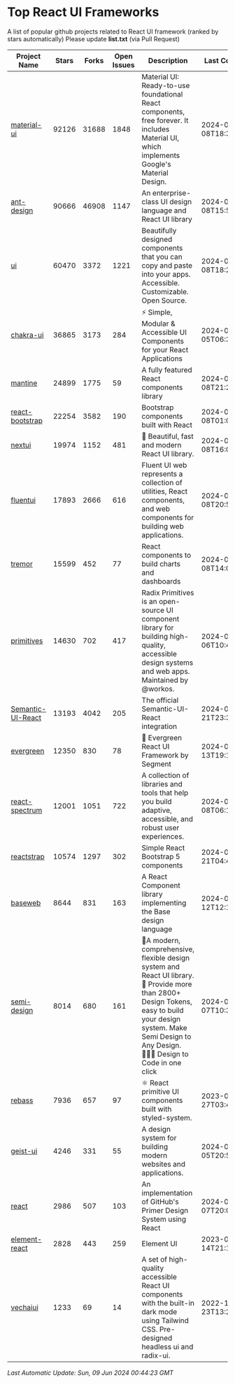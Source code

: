 # Top React UI Frameworks

A list of popular github projects related to React UI framework (ranked by stars automatically)
Please update **list.txt** (via Pull Request)

| Project Name | Stars | Forks | Open Issues | Description | Last Commit |
| ------------ | ----- | ----- | ----------- | ----------- | ----------- |
| [material-ui](https://github.com/mui/material-ui) |92126|31688|1848|Material UI: Ready-to-use foundational React components, free forever. It includes Material UI, which implements Google&#39;s Material Design.|2024-06-08T18:34:12Z|
| [ant-design](https://github.com/ant-design/ant-design) |90666|46908|1147|An enterprise-class UI design language and React UI library|2024-06-08T15:55:40Z|
| [ui](https://github.com/shadcn-ui/ui) |60470|3372|1221|Beautifully designed components that you can copy and paste into your apps. Accessible. Customizable. Open Source.|2024-06-08T18:24:23Z|
| [chakra-ui](https://github.com/chakra-ui/chakra-ui) |36865|3173|284|⚡️ Simple, Modular &amp; Accessible UI Components for your React Applications|2024-06-05T06:30:52Z|
| [mantine](https://github.com/mantinedev/mantine) |24899|1775|59|A fully featured React components library|2024-06-08T21:22:50Z|
| [react-bootstrap](https://github.com/react-bootstrap/react-bootstrap) |22254|3582|190|Bootstrap components built with React|2024-06-08T01:09:23Z|
| [nextui](https://github.com/nextui-org/nextui) |19974|1152|481|🚀   Beautiful, fast and modern React UI library.|2024-06-08T16:04:31Z|
| [fluentui](https://github.com/microsoft/fluentui) |17893|2666|616|Fluent UI web represents a collection of utilities, React components, and web components for building web applications.|2024-06-08T20:52:06Z|
| [tremor](https://github.com/tremorlabs/tremor) |15599|452|77|React components to build charts and dashboards|2024-06-08T14:06:44Z|
| [primitives](https://github.com/radix-ui/primitives) |14630|702|417|Radix Primitives is an open-source UI component library for building high-quality, accessible design systems and web apps. Maintained by @workos.|2024-06-06T10:44:37Z|
| [Semantic-UI-React](https://github.com/Semantic-Org/Semantic-UI-React) |13193|4042|205|The official Semantic-UI-React integration|2024-05-21T23:36:27Z|
| [evergreen](https://github.com/segmentio/evergreen) |12350|830|78|🌲 Evergreen React UI Framework by Segment|2024-02-13T19:17:40Z|
| [react-spectrum](https://github.com/adobe/react-spectrum) |12001|1051|722|A collection of libraries and tools that help you build adaptive, accessible, and robust user experiences.|2024-06-08T06:13:45Z|
| [reactstrap](https://github.com/reactstrap/reactstrap) |10574|1297|302|Simple React Bootstrap 5 components|2024-05-21T04:48:21Z|
| [baseweb](https://github.com/uber/baseweb) |8644|831|163|A React Component library implementing the Base design language|2024-04-12T12:16:17Z|
| [semi-design](https://github.com/DouyinFE/semi-design) |8014|680|161|🚀A modern, comprehensive, flexible design system and React UI library. 🎨 Provide more than 2800+ Design Tokens, easy to build your design system. Make Semi Design to Any Design.  🧑🏻‍💻 Design to Code in one click |2024-06-07T10:32:22Z|
| [rebass](https://github.com/rebassjs/rebass) |7936|657|97|:atom_symbol: React primitive UI components built with styled-system.|2023-07-27T03:42:53Z|
| [geist-ui](https://github.com/geist-org/geist-ui) |4246|331|55|A design system for building modern websites and applications.|2024-06-05T20:52:35Z|
| [react](https://github.com/primer/react) |2986|507|103|An implementation of GitHub&#39;s Primer Design System using React|2024-06-07T20:02:07Z|
| [element-react](https://github.com/ElemeFE/element-react) |2828|443|259|Element UI|2023-01-14T21:13:08Z|
| [vechaiui](https://github.com/vechai/vechaiui) |1233|69|14|A set of high-quality accessible React UI components with the built-in dark mode using Tailwind CSS. Pre-designed headless ui and radix-ui.|2022-12-23T13:29:41Z|

*Last Automatic Update: Sun, 09 Jun 2024 00:44:23 GMT*